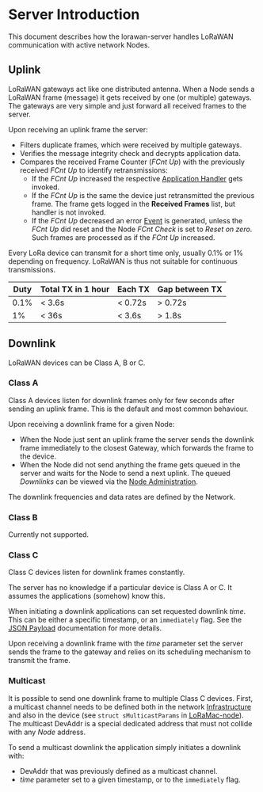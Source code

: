 # Server Introduction

This document describes how the lorawan-server handles LoRaWAN communication with
active network Nodes.

## Uplink

LoRaWAN gateways act like one distributed antenna. When a Node sends a
LoRaWAN frame (message) it gets received by one (or multiple) gateways. The
gateways are very simple and just forward all received frames to the server.

Upon receiving an uplink frame the server:
 * Filters duplicate frames, which were received by multiple gateways.
 * Verifies the message integrity check and decrypts application data.
 * Compares the received Frame Counter (*FCnt Up*) with the previously received
   *FCnt Up* to identify retransmissions:
   * If the *FCnt Up* increased the respective [Application Handler](Applications.md)
     gets invoked.
   * If the *FCnt Up* is the same the device just retransmitted the previous frame.
     The frame gets logged in the **Received Frames** list, but handler is not invoked.
   * If the *FCnt Up* decreased an error [Event](Events.md) is generated, unless
     the *FCnt Up* did reset and the Node *FCnt Check* is set to *Reset on zero*.
     Such frames are processed as if the *FCnt Up* increased.

Every LoRa device can transmit for a short time only, usually 0.1% or 1% depending
on frequency. LoRaWAN is thus not suitable for continuous transmissions.

  Duty | Total TX in 1 hour | Each TX  | Gap between TX
 ------|--------------------|----------|----------------
  0.1% | < 3.6s             | < 0.72s  | > 0.72s
  1%   | < 36s              | < 3.6s   | > 1.8s


## Downlink

LoRaWAN devices can be Class A, B or C.

### Class A

Class A devices listen for downlink frames only for few seconds after sending an
uplink frame. This is the default and most common behaviour.

Upon receiving a downlink frame for a given Node:
 * When the Node just sent an uplink frame the server sends the downlink frame
   immediately to the closest Gateway, which forwards the frame to the device.
 * When the Node did not send anything the frame gets queued in the server
   and waits for the Node to send a next uplink. The queued *Downlinks* can
   be viewed via the [Node Administration](Nodes.md).

The downlink frequencies and data rates are defined by the Network.

### Class B

Currently not supported.

### Class C

Class C devices listen for downlink frames constantly.

The server has no knowledge if a particular device is Class A or C. It assumes
the applications (somehow) know this.

When initiating a downlink applications can set requested downlink *time*. This
can be either a specific timestamp, or an `immediately` flag. See the
[JSON Payload](JSON.md) documentation for more details.

Upon receiving a downlink frame with the *time* parameter set the server sends the
frame to the gateway and relies on its scheduling mechanism to transmit the frame.

### Multicast

It is possible to send one downlink frame to multiple Class C devices. First,
a multicast channel needs to be defined both in the network
[Infrastructure](Infrastructure.md) and also in the device (see `struct sMulticastParams`
in [LoRaMac-node](https://github.com/Lora-net/LoRaMac-node)). The multicast DevAddr
is a special dedicated address that must not collide with any *Node* address.

To send a multicast downlink the application simply initiates a downlink with:
 * DevAddr that was previously defined as a multicast channel.
 * *time* parameter set to a given timestamp, or to the `immediately` flag.
